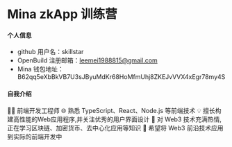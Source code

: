 # Mina zkApp 训练营


#### 个人信息

- github 用户名：skillstar
- OpenBuild 注册邮箱：leemei1988815@gmail.com
- Mina 钱包地址：B62qq5eXbBkVB7U3sJByuMdKr68HoMfmUhj8ZKEJvVVX4xEgr78my4S

#### 自我介绍

👨‍💻 前端开发工程师
🌐 熟悉 TypeScript、React、Node.js 等前端技术
💡 擅长构建高性能的Web应用程序,并关注优秀的用户界面设计
🤖 对 Web3 技术充满热情,正在学习区块链、加密货币、去中心化应用等知识
🚀 希望将 Web3 前沿技术应用到实际的前端开发中
